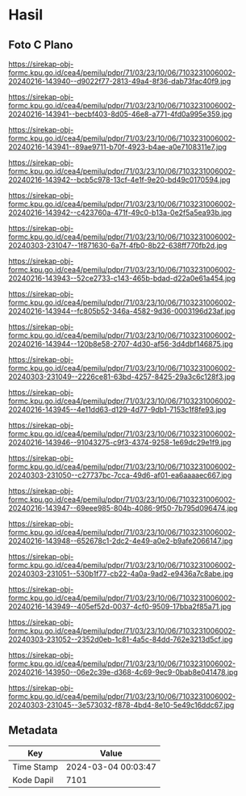 # Hasil

## Foto C Plano

https://sirekap-obj-formc.kpu.go.id/cea4/pemilu/pdpr/71/03/23/10/06/7103231006002-20240216-143940--d9022f77-2813-49a4-8f36-dab73fac40f9.jpg

https://sirekap-obj-formc.kpu.go.id/cea4/pemilu/pdpr/71/03/23/10/06/7103231006002-20240216-143941--becbf403-8d05-46e8-a771-4fd0a995e359.jpg

https://sirekap-obj-formc.kpu.go.id/cea4/pemilu/pdpr/71/03/23/10/06/7103231006002-20240216-143941--89ae9711-b70f-4923-b4ae-a0e7108311e7.jpg

https://sirekap-obj-formc.kpu.go.id/cea4/pemilu/pdpr/71/03/23/10/06/7103231006002-20240216-143942--bcb5c978-13cf-4e1f-9e20-bd49c0170594.jpg

https://sirekap-obj-formc.kpu.go.id/cea4/pemilu/pdpr/71/03/23/10/06/7103231006002-20240216-143942--c423760a-471f-49c0-b13a-0e2f5a5ea93b.jpg

https://sirekap-obj-formc.kpu.go.id/cea4/pemilu/pdpr/71/03/23/10/06/7103231006002-20240303-231047--1f871630-6a7f-4fb0-8b22-638ff770fb2d.jpg

https://sirekap-obj-formc.kpu.go.id/cea4/pemilu/pdpr/71/03/23/10/06/7103231006002-20240216-143943--52ce2733-c143-465b-bdad-d22a0e61a454.jpg

https://sirekap-obj-formc.kpu.go.id/cea4/pemilu/pdpr/71/03/23/10/06/7103231006002-20240216-143944--fc805b52-346a-4582-9d36-0003196d23af.jpg

https://sirekap-obj-formc.kpu.go.id/cea4/pemilu/pdpr/71/03/23/10/06/7103231006002-20240216-143944--120b8e58-2707-4d30-af56-3d4dbf146875.jpg

https://sirekap-obj-formc.kpu.go.id/cea4/pemilu/pdpr/71/03/23/10/06/7103231006002-20240303-231049--2226ce81-63bd-4257-8425-29a3c6c128f3.jpg

https://sirekap-obj-formc.kpu.go.id/cea4/pemilu/pdpr/71/03/23/10/06/7103231006002-20240216-143945--4e11dd63-d129-4d77-9db1-7153c1f8fe93.jpg

https://sirekap-obj-formc.kpu.go.id/cea4/pemilu/pdpr/71/03/23/10/06/7103231006002-20240216-143946--91043275-c9f3-4374-9258-1e69dc29e1f9.jpg

https://sirekap-obj-formc.kpu.go.id/cea4/pemilu/pdpr/71/03/23/10/06/7103231006002-20240303-231050--c27737bc-7cca-49d6-af01-ea6aaaaec667.jpg

https://sirekap-obj-formc.kpu.go.id/cea4/pemilu/pdpr/71/03/23/10/06/7103231006002-20240216-143947--69eee985-804b-4086-9f50-7b795d096474.jpg

https://sirekap-obj-formc.kpu.go.id/cea4/pemilu/pdpr/71/03/23/10/06/7103231006002-20240216-143948--652678c1-2dc2-4e49-a0e2-b9afe2066147.jpg

https://sirekap-obj-formc.kpu.go.id/cea4/pemilu/pdpr/71/03/23/10/06/7103231006002-20240303-231051--530b1f77-cb22-4a0a-9ad2-e9436a7c8abe.jpg

https://sirekap-obj-formc.kpu.go.id/cea4/pemilu/pdpr/71/03/23/10/06/7103231006002-20240216-143949--405ef52d-0037-4cf0-9509-17bba2f85a71.jpg

https://sirekap-obj-formc.kpu.go.id/cea4/pemilu/pdpr/71/03/23/10/06/7103231006002-20240303-231052--2352d0eb-1c81-4a5c-84dd-762e3213d5cf.jpg

https://sirekap-obj-formc.kpu.go.id/cea4/pemilu/pdpr/71/03/23/10/06/7103231006002-20240216-143950--06e2c39e-d368-4c69-9ec9-0bab8e041478.jpg

https://sirekap-obj-formc.kpu.go.id/cea4/pemilu/pdpr/71/03/23/10/06/7103231006002-20240303-231045--3e573032-f878-4bd4-8e10-5e49c16ddc67.jpg


## Metadata

| Key        | Value               |
| ---------- | ------------------- |
| Time Stamp | 2024-03-04 00:03:47 |
| Kode Dapil | 7101                |



